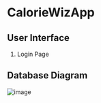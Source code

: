 # CalorieWizApp

## User Interface

1. Login Page


## Database Diagram
![image](https://github.com/firatbezir/CalorieTrackingApp/assets/51786059/6f64f105-8839-410f-9c38-71776427ae78)
